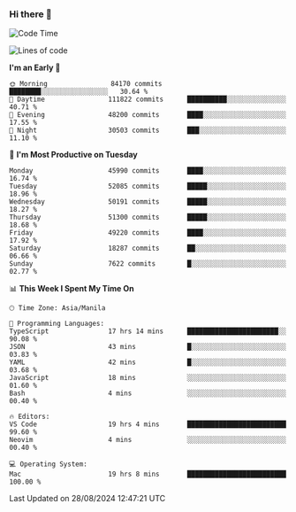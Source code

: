 ### Hi there 👋

<!--START_SECTION:waka-->
![Code Time](http://img.shields.io/badge/Code%20Time-5%2C482%20hrs%2016%20mins-blue)

![Lines of code](https://img.shields.io/badge/From%20Hello%20World%20I%27ve%20Written-120.1%20million%20lines%20of%20code-blue)

**I'm an Early 🐤** 

```text
🌞 Morning                84170 commits       ████████░░░░░░░░░░░░░░░░░   30.64 % 
🌆 Daytime                111822 commits      ██████████░░░░░░░░░░░░░░░   40.71 % 
🌃 Evening                48200 commits       ████░░░░░░░░░░░░░░░░░░░░░   17.55 % 
🌙 Night                  30503 commits       ███░░░░░░░░░░░░░░░░░░░░░░   11.10 % 
```
📅 **I'm Most Productive on Tuesday** 

```text
Monday                   45990 commits       ████░░░░░░░░░░░░░░░░░░░░░   16.74 % 
Tuesday                  52085 commits       █████░░░░░░░░░░░░░░░░░░░░   18.96 % 
Wednesday                50191 commits       █████░░░░░░░░░░░░░░░░░░░░   18.27 % 
Thursday                 51300 commits       █████░░░░░░░░░░░░░░░░░░░░   18.68 % 
Friday                   49220 commits       ████░░░░░░░░░░░░░░░░░░░░░   17.92 % 
Saturday                 18287 commits       ██░░░░░░░░░░░░░░░░░░░░░░░   06.66 % 
Sunday                   7622 commits        █░░░░░░░░░░░░░░░░░░░░░░░░   02.77 % 
```


📊 **This Week I Spent My Time On** 

```text
🕑︎ Time Zone: Asia/Manila

💬 Programming Languages: 
TypeScript               17 hrs 14 mins      ███████████████████████░░   90.08 % 
JSON                     43 mins             █░░░░░░░░░░░░░░░░░░░░░░░░   03.83 % 
YAML                     42 mins             █░░░░░░░░░░░░░░░░░░░░░░░░   03.68 % 
JavaScript               18 mins             ░░░░░░░░░░░░░░░░░░░░░░░░░   01.60 % 
Bash                     4 mins              ░░░░░░░░░░░░░░░░░░░░░░░░░   00.40 % 

🔥 Editors: 
VS Code                  19 hrs 4 mins       █████████████████████████   99.60 % 
Neovim                   4 mins              ░░░░░░░░░░░░░░░░░░░░░░░░░   00.40 % 

💻 Operating System: 
Mac                      19 hrs 8 mins       █████████████████████████   100.00 % 
```


 Last Updated on 28/08/2024 12:47:21 UTC
<!--END_SECTION:waka-->


<!--
**rad182/rad182** is a ✨ _special_ ✨ repository because its `README.md` (this file) appears on your GitHub profile.

Here are some ideas to get you started:

- 🔭 I’m currently working on ...
- 🌱 I’m currently learning ...
- 👯 I’m looking to collaborate on ...
- 🤔 I’m looking for help with ...
- 💬 Ask me about ...
- 📫 How to reach me: ...
- 😄 Pronouns: ...
- ⚡ Fun fact: ...
-->
